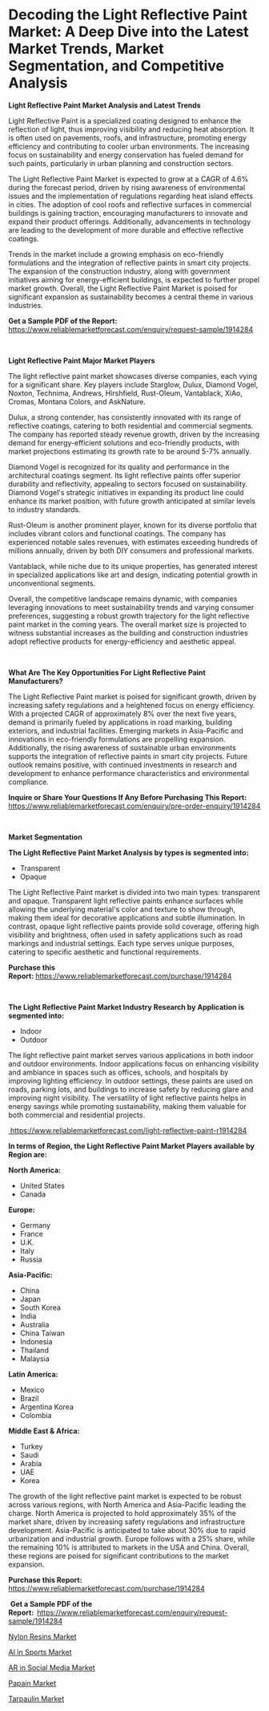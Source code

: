<p><h1>Decoding the Light Reflective Paint Market: A Deep Dive into the Latest Market Trends, Market Segmentation, and Competitive Analysis</h1></p><p><strong>Light Reflective Paint Market Analysis and Latest Trends</strong></p>
<p><p>Light Reflective Paint is a specialized coating designed to enhance the reflection of light, thus improving visibility and reducing heat absorption. It is often used on pavements, roofs, and infrastructure, promoting energy efficiency and contributing to cooler urban environments. The increasing focus on sustainability and energy conservation has fueled demand for such paints, particularly in urban planning and construction sectors.</p><p>The Light Reflective Paint Market is expected to grow at a CAGR of 4.6% during the forecast period, driven by rising awareness of environmental issues and the implementation of regulations regarding heat island effects in cities. The adoption of cool roofs and reflective surfaces in commercial buildings is gaining traction, encouraging manufacturers to innovate and expand their product offerings. Additionally, advancements in technology are leading to the development of more durable and effective reflective coatings. </p><p>Trends in the market include a growing emphasis on eco-friendly formulations and the integration of reflective paints in smart city projects. The expansion of the construction industry, along with government initiatives aiming for energy-efficient buildings, is expected to further propel market growth. Overall, the Light Reflective Paint Market is poised for significant expansion as sustainability becomes a central theme in various industries.</p></p>
<p><strong>Get a Sample PDF of the Report:&nbsp;</strong> <a href="https://www.reliablemarketforecast.com/enquiry/request-sample/1914284?utm_campaign=1159&utm_medium=2&utm_source=Github&utm_content=ia&utm_term=13112024&utm_id=light-reflective-paint">https://www.reliablemarketforecast.com/enquiry/request-sample/1914284</a></p>
<p>&nbsp;</p>
<p><strong>Light Reflective Paint Major Market Players</strong></p>
<p><p>The light reflective paint market showcases diverse companies, each vying for a significant share. Key players include Starglow, Dulux, Diamond Vogel, Noxton, Technima, Andrews, Hirshfield, Rust-Oleum, Vantablack, XiAo, Cromas, Montana Colors, and AskNature.</p><p>Dulux, a strong contender, has consistently innovated with its range of reflective coatings, catering to both residential and commercial segments. The company has reported steady revenue growth, driven by the increasing demand for energy-efficient solutions and eco-friendly products, with market projections estimating its growth rate to be around 5-7% annually.</p><p>Diamond Vogel is recognized for its quality and performance in the architectural coatings segment. Its light reflective paints offer superior durability and reflectivity, appealing to sectors focused on sustainability. Diamond Vogel's strategic initiatives in expanding its product line could enhance its market position, with future growth anticipated at similar levels to industry standards.</p><p>Rust-Oleum is another prominent player, known for its diverse portfolio that includes vibrant colors and functional coatings. The company has experienced notable sales revenues, with estimates exceeding hundreds of millions annually, driven by both DIY consumers and professional markets. </p><p>Vantablack, while niche due to its unique properties, has generated interest in specialized applications like art and design, indicating potential growth in unconventional segments. </p><p>Overall, the competitive landscape remains dynamic, with companies leveraging innovations to meet sustainability trends and varying consumer preferences, suggesting a robust growth trajectory for the light reflective paint market in the coming years. The overall market size is projected to witness substantial increases as the building and construction industries adopt reflective products for energy-efficiency and aesthetic appeal.</p></p>
<p>&nbsp;</p>
<p><strong>What Are The Key Opportunities For Light Reflective Paint Manufacturers?</strong></p>
<p><p>The Light Reflective Paint market is poised for significant growth, driven by increasing safety regulations and a heightened focus on energy efficiency. With a projected CAGR of approximately 8% over the next five years, demand is primarily fueled by applications in road marking, building exteriors, and industrial facilities. Emerging markets in Asia-Pacific and innovations in eco-friendly formulations are propelling expansion. Additionally, the rising awareness of sustainable urban environments supports the integration of reflective paints in smart city projects. Future outlook remains positive, with continued investments in research and development to enhance performance characteristics and environmental compliance.</p></p>
<p><strong>Inquire or Share Your Questions If Any Before Purchasing This Report:</strong> <a href="https://www.reliablemarketforecast.com/enquiry/pre-order-enquiry/1914284?utm_campaign=1159&utm_medium=2&utm_source=Github&utm_content=ia&utm_term=13112024&utm_id=light-reflective-paint">https://www.reliablemarketforecast.com/enquiry/pre-order-enquiry/1914284</a></p>
<p>&nbsp;</p>
<p><strong>Market Segmentation</strong></p>
<p><strong>The Light Reflective Paint Market Analysis by types is segmented into:</strong></p>
<p><ul><li>Transparent</li><li>Opaque</li></ul></p>
<p><p>The Light Reflective Paint market is divided into two main types: transparent and opaque. Transparent light reflective paints enhance surfaces while allowing the underlying material's color and texture to show through, making them ideal for decorative applications and subtle illumination. In contrast, opaque light reflective paints provide solid coverage, offering high visibility and brightness, often used in safety applications such as road markings and industrial settings. Each type serves unique purposes, catering to specific aesthetic and functional requirements.</p></p>
<p><strong>Purchase this Report:&nbsp;</strong><a href="https://www.reliablemarketforecast.com/purchase/1914284?utm_campaign=1159&utm_medium=2&utm_source=Github&utm_content=ia&utm_term=13112024&utm_id=light-reflective-paint">https://www.reliablemarketforecast.com/purchase/1914284</a></p>
<p>&nbsp;</p>
<p><strong>The Light Reflective Paint Market Industry Research by Application is segmented into:</strong></p>
<p><ul><li>Indoor</li><li>Outdoor</li></ul></p>
<p><p>The light reflective paint market serves various applications in both indoor and outdoor environments. Indoor applications focus on enhancing visibility and ambiance in spaces such as offices, schools, and hospitals by improving lighting efficiency. In outdoor settings, these paints are used on roads, parking lots, and buildings to increase safety by reducing glare and improving night visibility. The versatility of light reflective paints helps in energy savings while promoting sustainability, making them valuable for both commercial and residential projects.</p></p>
<p><a href="https://www.reliablemarketforecast.com/light-reflective-paint-r1914284?utm_campaign=1159&utm_medium=2&utm_source=Github&utm_content=ia&utm_term=13112024&utm_id=light-reflective-paint">&nbsp;https://www.reliablemarketforecast.com/light-reflective-paint-r1914284</a></p>
<p><strong>In terms of Region, the Light Reflective Paint Market Players available by Region are:</strong></p>
<p>
    <p> <strong> North America: </strong>
        <ul>
            <li>United States</li>
            <li>Canada</li>
        </ul>
        </p> 
    <p> <strong> Europe: </strong>
        <ul>
            <li>Germany</li>
            <li>France</li>
            <li>U.K.</li>
            <li>Italy</li>
            <li>Russia</li>
        </ul>
        </p> 
    <p> <strong> Asia-Pacific: </strong>
        <ul>
            <li>China</li>
            <li>Japan</li>
            <li>South Korea</li>
            <li>India</li>
            <li>Australia</li>
            <li>China Taiwan</li>
            <li>Indonesia</li>
            <li>Thailand</li>
            <li>Malaysia</li>
        </ul>
        </p> 
    <p> <strong> Latin America: </strong>
        <ul>
            <li>Mexico</li>
            <li>Brazil</li>
            <li>Argentina Korea</li>
            <li>Colombia</li>
        </ul>
        </p> 
    <p> <strong> Middle East & Africa: </strong>
        <ul>
            <li>Turkey</li>
            <li>Saudi</li>
            <li>Arabia</li>
            <li>UAE</li>
            <li>Korea</li>
        </ul>
    </p>
    </p>
<p><p>The growth of the light reflective paint market is expected to be robust across various regions, with North America and Asia-Pacific leading the charge. North America is projected to hold approximately 35% of the market share, driven by increasing safety regulations and infrastructure development. Asia-Pacific is anticipated to take about 30% due to rapid urbanization and industrial growth. Europe follows with a 25% share, while the remaining 10% is attributed to markets in the USA and China. Overall, these regions are poised for significant contributions to the market expansion.</p></p>
<p><strong>Purchase this Report: </strong><a href="https://www.reliablemarketforecast.com/purchase/1914284?utm_campaign=1159&utm_medium=2&utm_source=Github&utm_content=ia&utm_term=13112024&utm_id=light-reflective-paint">https://www.reliablemarketforecast.com/purchase/1914284</a></p>
<p>&nbsp;<strong>Get a Sample PDF of the Report:&nbsp;&nbsp;</strong><a href="https://www.reliablemarketforecast.com/enquiry/request-sample/1914284?utm_campaign=1159&utm_medium=2&utm_source=Github&utm_content=ia&utm_term=13112024&utm_id=light-reflective-paint">https://www.reliablemarketforecast.com/enquiry/request-sample/1914284</a></p>
<p><strong></strong></p>
<p><p><a href="https://www.linkedin.com/pulse/global-nylon-resins-market-trends-analysis-future-growth-prospects-kbxwc?utm_campaign=1159&utm_medium=2&utm_source=Github&utm_content=ia&utm_term=13112024&utm_id=light-reflective-paint">Nylon Resins Market</a></p><p><a href="https://issuu.com/reportprime-2/docs/ai-in-sports-market-size-2030.pptx_1ae3a371805b54?utm_campaign=1159&utm_medium=2&utm_source=Github&utm_content=ia&utm_term=13112024&utm_id=light-reflective-paint">AI in Sports Market</a></p><p><a href="https://issuu.com/reportprime-2/docs/ar-in-social-media-market-size-2030_f6b619d04d596a?utm_campaign=1159&utm_medium=2&utm_source=Github&utm_content=ia&utm_term=13112024&utm_id=light-reflective-paint">AR in Social Media Market</a></p><p><a href="https://www.linkedin.com/pulse/strategic-roadmap-global-papain-market-insights-opportunities-kkduc?utm_campaign=1159&utm_medium=2&utm_source=Github&utm_content=ia&utm_term=13112024&utm_id=light-reflective-paint">Papain Market</a></p><p><a href="https://www.linkedin.com/pulse/market-dynamics-future-trends-global-tarpaulin-sector-nqfhc?utm_campaign=1159&utm_medium=2&utm_source=Github&utm_content=ia&utm_term=13112024&utm_id=light-reflective-paint">Tarpaulin Market</a></p></p>